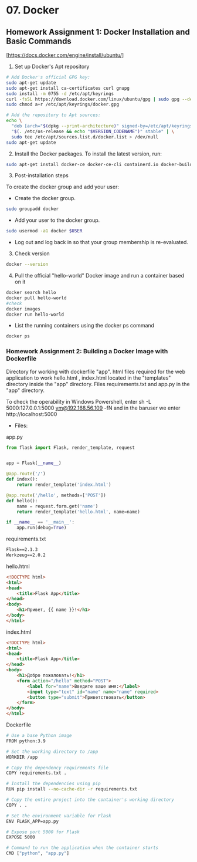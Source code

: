 # 07. Docker

## Homework Assignment 1: Docker Installation and Basic Commands

[https://docs.docker.com/engine/install/ubuntu/]
1. Set up Docker's Apt repository

```bash
# Add Docker's official GPG key:
sudo apt-get update
sudo apt-get install ca-certificates curl gnupg
sudo install -m 0755 -d /etc/apt/keyrings
curl -fsSL https://download.docker.com/linux/ubuntu/gpg | sudo gpg --dearmor -o /etc/apt/keyrings/docker.gpg
sudo chmod a+r /etc/apt/keyrings/docker.gpg

# Add the repository to Apt sources:
echo \
  "deb [arch="$(dpkg --print-architecture)" signed-by=/etc/apt/keyrings/docker.gpg] https://download.docker.com/linux/ubuntu \
  "$(. /etc/os-release && echo "$VERSION_CODENAME")" stable" | \
  sudo tee /etc/apt/sources.list.d/docker.list > /dev/null
sudo apt-get update
```

2. Install the Docker packages. To install the latest version, run:

```bash
sudo apt-get install docker-ce docker-ce-cli containerd.io docker-buildx-plugin docker-compose-plugin
```

3. Post-installation steps

To create the docker group and add your user:

- Create the docker group.

```bash
sudo groupadd docker
```
- Add your user to the docker group.

```bash
sudo usermod -aG docker $USER
```

- Log out and log back in so that your group membership is re-evaluated.


3. Check version

```bash
docker --version
```

4. Pull the official "hello-world" Docker image and run a container based on it

```bash
docker search hello
docker pull hello-world
#check
docker images
docker run hello-world
```
- List the running containers using the docker ps command
```bash
docker ps
```


### Homework Assignment 2: Building a Docker Image with Dockerfile

Directory for working with dockerfile "app". html files required for the web application to work hello.html , index.html located in the "templates" directory inside the "app" directory. 
Files requirements.txt and app.py in the "app" directory.

To check the operability in Windows Powershell, enter sh -L 5000:127.0.0.1:5000 ym@192.168.56.109 -fN and in the baruser we enter http://localhost:5000

- Files: 

app.py

```python
from flask import Flask, render_template, request


app = Flask(__name__)

@app.route('/')
def index():
    return render_template('index.html')

@app.route('/hello', methods=['POST'])
def hello():
    name = request.form.get('name')
    return render_template('hello.html', name=name)

if __name__ == '__main__':
    app.run(debug=True)
```

requirements.txt
```txt
Flask==2.1.3
Werkzeug==2.0.2
```

hello.html
```html
<!DOCTYPE html>
<html>
<head>
    <title>Flask App</title>
</head>
<body>
    <h1>Привет, {{ name }}!</h1>
</body>
</html>
```

index.html
```html
<!DOCTYPE html>
<html>
<head>
    <title>Flask App</title>
</head>
<body>
    <h1>Добро пожаловать!</h1>
    <form action="/hello" method="POST">
        <label for="name">Введите ваше имя:</label>
        <input type="text" id="name" name="name" required>
        <button type="submit">Приветствовать</button>
    </form>
</body>
</html>
```

Dockerfile
```bash
# Use a base Python image
FROM python:3.9

# Set the working directory to /app
WORKDIR /app

# Copy the dependency requirements file
COPY requirements.txt .

# Install the dependencies using pip
RUN pip install --no-cache-dir -r requirements.txt

# Copy the entire project into the container's working directory
COPY . .

# Set the environment variable for Flask
ENV FLASK_APP=app.py

# Expose port 5000 for Flask
EXPOSE 5000

# Command to run the application when the container starts
CMD ["python", "app.py"]
```
